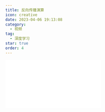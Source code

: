 ```yaml
---
title: 反向传播演算
icon: creative
date: 2023-04-06 19:13:08
category:
  - 视频
tag:
  - 深度学习
star: true
order: 4
---
```



<div class="video-container">
  <iframe src="//player.bilibili.com/player.html?aid=484683035&bvid=BV1aT411x7ih&cid=1085435273&page=1" scrolling="no" border="0" frameborder="no" framespacing="0" allowfullscreen="true"> </iframe>
</div>
